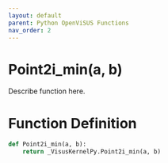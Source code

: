 ```yaml
---
layout: default
parent: Python OpenViSUS Functions
nav_order: 2
---
```


# Point2i_min(a, b)

Describe function here.

# Function Definition

```python
def Point2i_min(a, b):
    return _VisusKernelPy.Point2i_min(a, b)

```
